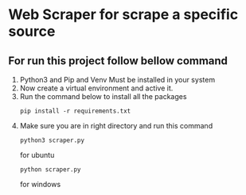 # Web Scraper for scrape a specific source

## For run this project follow bellow command

1. Python3 and Pip and Venv Must be installed in your system
2. Now create a virtual environment and active it.
3. Run the command below to install all the packages
   ```
   pip install -r requirements.txt
   ```
4. Make sure you are in right directory and run this command
    ```
   python3 scraper.py
   ```
   for ubuntu
    ```
   python scraper.py
   ```
   for windows